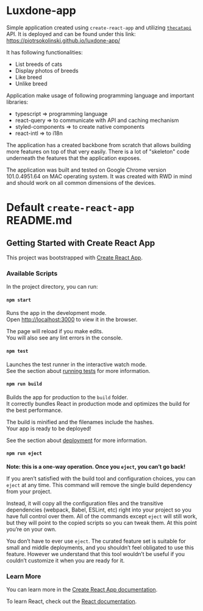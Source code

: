 # Luxdone-app
Simple application created using `create-react-app` and utilizing [`thecatapi`](https://docs.thecatapi.com/) API. It is deployed and can be found under this link: https://piotrsokolinski.github.io/luxdone-app/ 

It has following functionalities: 
- List breeds of cats
- Display photos of breeds
- Like breed
- Unlike breed

Application make usage of following programming language and important libraries:
- typescript => programming language
- react-query => to communicate with API and caching mechanism
- styled-components => to create native components
- react-intl => to i18n

The application has a created backbone from scratch that allows building more features on top of that very easily. There is a lot of "skeleton" code underneath the features that the application exposes.

The application was built and tested on Google Chrome version 101.0.4951.64 on MAC operating system. It was created with RWD in mind and should work on all common dimensions of the devices.



# Default `create-react-app` README.md
## Getting Started with Create React App

This project was bootstrapped with [Create React App](https://github.com/facebook/create-react-app).

### Available Scripts

In the project directory, you can run:

#### `npm start`

Runs the app in the development mode.\
Open [http://localhost:3000](http://localhost:3000) to view it in the browser.

The page will reload if you make edits.\
You will also see any lint errors in the console.

#### `npm test`

Launches the test runner in the interactive watch mode.\
See the section about [running tests](https://facebook.github.io/create-react-app/docs/running-tests) for more information.

#### `npm run build`

Builds the app for production to the `build` folder.\
It correctly bundles React in production mode and optimizes the build for the best performance.

The build is minified and the filenames include the hashes.\
Your app is ready to be deployed!

See the section about [deployment](https://facebook.github.io/create-react-app/docs/deployment) for more information.

#### `npm run eject`

**Note: this is a one-way operation. Once you `eject`, you can’t go back!**

If you aren’t satisfied with the build tool and configuration choices, you can `eject` at any time. This command will remove the single build dependency from your project.

Instead, it will copy all the configuration files and the transitive dependencies (webpack, Babel, ESLint, etc) right into your project so you have full control over them. All of the commands except `eject` will still work, but they will point to the copied scripts so you can tweak them. At this point you’re on your own.

You don’t have to ever use `eject`. The curated feature set is suitable for small and middle deployments, and you shouldn’t feel obligated to use this feature. However we understand that this tool wouldn’t be useful if you couldn’t customize it when you are ready for it.

### Learn More

You can learn more in the [Create React App documentation](https://facebook.github.io/create-react-app/docs/getting-started).

To learn React, check out the [React documentation](https://reactjs.org/).
